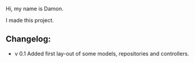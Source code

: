 Hi, my name is Damon.

I made this project.

Changelog:
-
-   v 0.1   Added first lay-out of some models, repositories and controllers.